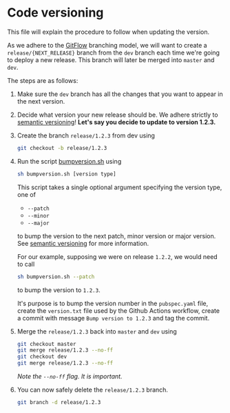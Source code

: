 # Code versioning

This file will explain the procedure to follow when updating the version.

As we adhere to the [GitFlow](https://www.atlassian.com/git/tutorials/comparing-workflows/gitflow-workflow) branching model, we will want to create a `release/{NEXT_RELEASE}` branch from the `dev` branch each time we're going to deploy a new release. This branch will later be merged into `master` and `dev`.

The steps are as follows:

1. Make sure the `dev` branch has all the changes that you want to appear in the next version.
2. Decide what version your new release should be. We adhere strictly to [semantic versioning](https://semver.org/)! **Let's say you decide to update to version 1.2.3.**
3. Create the branch `release/1.2.3` from dev using

    ```bash
    git checkout -b release/1.2.3
    ```

4. Run the script [bumpversion.sh](../bumpversion.sh) using

    ```bash
    sh bumpversion.sh [version type]
    ```

    This script takes a single optional argument specifying the version type, one of
      * `--patch`
      * `--minor`
      * `--major`

    to bump the version to the next patch, minor version or major version. See [semantic versioning]([se](https://semver.org/)) for more information.
    >
    For our example, supposing we were on release `1.2.2`, we would need to call

    ```bash
    sh bumpversion.sh --patch
    ```

    to bump the version to `1.2.3`.
    >
    It's purpose is to bump the version number in the `pubspec.yaml` file, create the `version.txt` file used by the Github Actions workflow, create a commit with message `Bump version to 1.2.3` and tag the commit.

5. Merge the `release/1.2.3` back into `master` and `dev` using

   ```bash
   git checkout master
   git merge release/1.2.3 --no-ff
   git checkout dev
   git merge release/1.2.3 --no-ff
   ```

   *Note the `--no-ff` flag. It is important.*
6. You can now safely delete the `release/1.2.3` branch.

   ```bash
   git branch -d release/1.2.3
   ```

